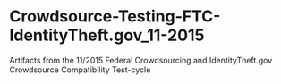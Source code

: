 # Crowdsource-Testing-FTC-IdentityTheft.gov_11-2015
Artifacts from the 11/2015 Federal Crowdsourcing and IdentityTheft.gov Crowdsource Compatibility Test-cycle
